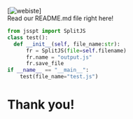 [![webiste](http://sipistoverdi.viewdns.net)]
<br>
Read our README.md file right here!
```python
from jsspt import SplitJS
class test():
  def __init__(self, file_name:str):
      fr = SplitJS(file=self.filename)
      fr.name = "output.js"
      fr.save_file
if __name__ == "__main__":
    test(file_name="test.js")
```
# Thank you!
